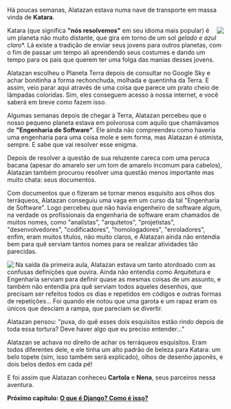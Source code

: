 Há poucas semanas, Alatazan estava numa nave de transporte em massa vinda de **Katara**.

<img src="/media/img/ilustracao_5.gif" align="right"/>

Katara (que significa **"nós resolvemos"** em seu idioma mais popular) é um planeta não muito distante, que gira em torno de um sol *gelado e azul claro**. Lá existe a tradição de enviar seus jovens para outros planetas, com o fim de passar um tempo ali aprendendo seus costumes e dando um tempo para os pais que querem ter uma folga das manias desses jovens.

Alatazan escolheu o Planeta Terra depois de consultar no Google Sky e achar bonitinha a forma rechonchuda, molhada e quentinha da Terra. E assim, veio parar aqui através de uma coisa que parece um prato cheio de lâmpadas coloridas. Sim, eles conseguem acesso à nossa internet, e você saberá em breve como fazem isso.

Algumas semanas depois de chegar à Terra, Alatazan percebeu que o nosso pequeno planeta estava em polvorosa com aquilo que chamávamos de **"Engenharia de Software"**. Ele ainda não compreendeu como haveria uma engenharia para uma coisa mole e sem forma, mas Alatazan é otimista, sempre. E sabe que vai resolver esse enigma.

Depois de resolver a questão de sua reluzente careca com uma peruca bacana (apesar do amarelo ser um tom de amarelo incomum para cabelos), Alatazan também procurou resolver uma questão menos importante mas muito chata: seus documentos.

Com documentos que o fizeram se tornar menos esquisito aos olhos dos terráqueos, Alatazan conseguiu uma vaga em um curso da tal "Engenharia de Software". Logo percebeu que não havia engenheiro de software algum, na verdade os profissionais da engenharia de software eram chamados de muitos nomes, como "analistas", "arquitetos", "projetistas", "desenvolvedores", "codificadores", "homologadores", "enroladores", enfim, eram muitos títulos, não muito claros, e Alatazan ainda não entendia bem para quê serviam tantos nomes para se realizar atividades tão parecidas.

<img src="/media/img/ilustracao_4.gif" align="left"/>

Na saída da primeira aula, Alatazan estava um tanto atordoado com as confusas definições que ouvira. Ainda não entendia como Arquitetura e Engenharia serviam para definir quase as mesmas coisas de um assunto, e também não entendia pra quê serviam todos aqueles desenhos, que precisam ser refeitos todos os dias e repetidos em códigos e outras formas de repetições... Foi quando ele notou que uma garota e um rapaz eram os únicos que desciam a rampa, que pareciam se divertir.

Alatazan pensou: "puxa, do quê esses dois esquisitos estão rindo depois de toda essa tortura? Deve haver algo que eu preciso entender..."

Alatazan se achava no direito de achar os terráqueos esquisitos. Eram todos diferentes dele, e ele tinha um alto padrão de beleza para Katara: um belo topete (sim, isso também será explicado), olhos de desenho japonês, e dois belos dedos em cada pé!

E foi assim que Alatazan conheceu **Cartola** e **Nena**, seus parceiros nessa aventura.

**Próximo capítulo: [O que é Django? Como é isso?](/o-que-e-django-como-e-isso/)**

